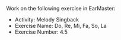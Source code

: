 Work on the following exercise in EarMaster:
- Activity: Melody Singback
- Exercise Name: Do, Re, Mi, Fa, So, La
- Exercise Number: 4.5
